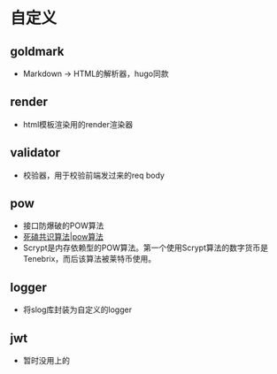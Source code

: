 # 自定义

## goldmark
 - Markdown -> HTML的解析器，hugo同款

## render
 -  html模板渲染用的render渲染器

## validator
 - 校验器，用于校验前端发过来的req body

## pow
 - 接口防爆破的POW算法
 - [死磕共识算法|pow算法](https://juejin.cn/post/6933764793833226253)
 - Scrypt是内存依赖型的POW算法。第一个使用Scrypt算法的数字货币是Tenebrix，而后该算法被莱特币使用。

## logger
 - 将slog库封装为自定义的logger

## jwt
 - 暂时没用上的